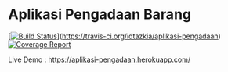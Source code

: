 # Aplikasi Pengadaan Barang #

[[![Build Status](https://travis-ci.org/endymuhardin/belajar-ci.svg?branch=master)](https://travis-ci.org/idtazkia/aplikasi-pengadaan)](https://travis-ci.org/idtazkia/aplikasi-pengadaan)
[![Coverage Report](https://codecov.io/gh/idtazkia/aplikasi-pengadaan/branch/master/graph/badge.svg)](https://codecov.io/gh/idtazkia/aplikasi-pengadaan)


Live Demo : https://aplikasi-pengadaan.herokuapp.com/